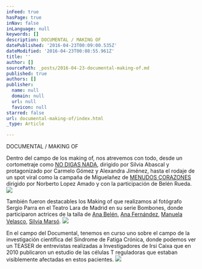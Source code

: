 ```yaml
---
inFeed: true
hasPage: true
inNav: false
inLanguage: null
keywords: []
description: DOCUMENTAL / MAKING OF
datePublished: '2016-04-23T00:09:00.535Z'
dateModified: '2016-04-23T00:08:55.961Z'
title: ''
author: []
sourcePath: _posts/2016-04-23-documental-making-of.md
published: true
authors: []
publisher:
  name: null
  domain: null
  url: null
  favicon: null
starred: false
url: documental-making-of/index.html
_type: Article

---
```

DOCUMENTAL / MAKING OF

Dentro del campo de los making of, nos atrevemos con todo, desde un cortometraje como [NO DIGAS NADA][0], dirigido por Silvia Abascal y protagonizado por Carmelo Gómez y Alexandra Jiménez, hasta el rodaje de un spot viral como la campaña de Miguelañez de [MENUDOS CORAZONES][1] dirigido por Norberto Lopez Amado y con la participación de Belén Rueda.
![](https://the-grid-user-content.s3-us-west-2.amazonaws.com/ef530fce-1a25-4ce5-8b55-12cbcd095e83.png)

También fueron destacables los Making of que realizamos al fotógrafo Sergio Parra en el Teatro Lara de Madrid en su serie Bombones, donde participaron actrices de la talla de [Ana Belén][2], [Ana Fernández][3], [Manuela Velasco][4], [Silvia Marsó][5]. ![](https://the-grid-user-content.s3-us-west-2.amazonaws.com/4b4533d1-d3d9-4584-96bb-ca61be2054aa.png)

En el campo del Documental, tenemos en curso uno sobre el campo de la investigación científica del Síndrome de Fatiga Crónica, donde podemos ver un TEASER de entrevistas realizadas a Investigadores de Irsi Caixa que en 2010 publicaron un estudio de las células T reguladoras que estaban visiblemente afectadas en estos pacientes.
![](https://the-grid-user-content.s3-us-west-2.amazonaws.com/0aa09c7f-9382-4c87-9f0c-db3d15a3eaac.png)

[0]: https://vimeopro.com/visioncut/making-of-docu/video/101258064
[1]: https://vimeopro.com/visioncut/making-of-docu/video/140743704
[2]: https://vimeopro.com/visioncut/making-of-docu/video/66368001
[3]: https://vimeopro.com/visioncut/making-of-docu/video/66388675
[4]: https://vimeopro.com/visioncut/making-of-docu/video/66371493
[5]: https://vimeopro.com/visioncut/making-of-docu/video/66372652